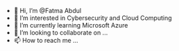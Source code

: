 - 👋 Hi, I’m @Fatma Abdul
- 👀 I’m interested in Cybersecurity and Cloud Computing
- 🌱 I’m currently learning Microsoft Azure 
- 💞️ I’m looking to collaborate on ...
- 📫 How to reach me ...

<!---
Fatma-AM/Fatma-AM is a ✨ special ✨ repository because its `README.md` (this file) appears on your GitHub profile.
You can click the Preview link to take a look at your changes.
--->
